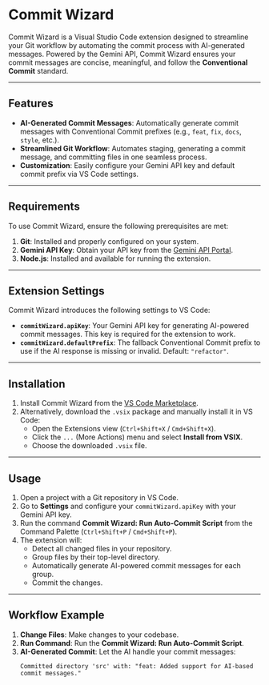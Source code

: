 # Commit Wizard

Commit Wizard is a Visual Studio Code extension designed to streamline your Git workflow by automating the commit process with AI-generated messages. Powered by the Gemini API, Commit Wizard ensures your commit messages are concise, meaningful, and follow the **Conventional Commit** standard.

---

## Features

- **AI-Generated Commit Messages**: Automatically generate commit messages with Conventional Commit prefixes (e.g., `feat`, `fix`, `docs`, `style`, etc.).
- **Streamlined Git Workflow**: Automates staging, generating a commit message, and committing files in one seamless process.
- **Customization**: Easily configure your Gemini API key and default commit prefix via VS Code settings.

---

## Requirements

To use Commit Wizard, ensure the following prerequisites are met:

1. **Git**: Installed and properly configured on your system.
2. **Gemini API Key**: Obtain your API key from the [Gemini API Portal](https://gemini.google.com/).
3. **Node.js**: Installed and available for running the extension.

---

## Extension Settings

Commit Wizard introduces the following settings to VS Code:

- **`commitWizard.apiKey`**: Your Gemini API key for generating AI-powered commit messages. This key is required for the extension to work.
- **`commitWizard.defaultPrefix`**: The fallback Conventional Commit prefix to use if the AI response is missing or invalid. Default: `"refactor"`.

---

## Installation

1. Install Commit Wizard from the [VS Code Marketplace](https://marketplace.visualstudio.com/).
2. Alternatively, download the `.vsix` package and manually install it in VS Code:
   - Open the Extensions view (`Ctrl+Shift+X` / `Cmd+Shift+X`).
   - Click the `...` (More Actions) menu and select **Install from VSIX**.
   - Choose the downloaded `.vsix` file.

---

## Usage

1. Open a project with a Git repository in VS Code.
2. Go to **Settings** and configure your `commitWizard.apiKey` with your Gemini API key.
3. Run the command **Commit Wizard: Run Auto-Commit Script** from the Command Palette (`Ctrl+Shift+P` / `Cmd+Shift+P`).
4. The extension will:
   - Detect all changed files in your repository.
   - Group files by their top-level directory.
   - Automatically generate AI-powered commit messages for each group.
   - Commit the changes.

---

## Workflow Example

1. **Change Files**: Make changes to your codebase.
2. **Run Command**: Run the **Commit Wizard: Run Auto-Commit Script**.
3. **AI-Generated Commit**: Let the AI handle your commit messages:
   ```plaintext
   Committed directory 'src' with: "feat: Added support for AI-based commit messages."
   ```
